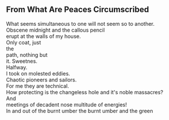 From What Are Peaces Circumscribed
----------------------------------
What seems simultaneous to one will not seem so to another.  
Obscene midnight and the callous pencil  
erupt at the walls of my house.  
Only coat, just  
the  
path, nothing but  
it. Sweetnes.  
Halfway.  
I took on molested eddies.  
Chaotic pioneers and sailors.  
For me they are technical.  
How protecting is the changeless hole and it's noble massacres?  
And  
meetings of decadent nose multitude of energies!  
In and out of the burnt umber the burnt umber and the green  
